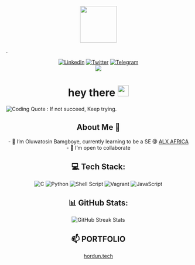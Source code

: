 <div id="header" align="center">
  <img src="https://media.giphy.com/media/M9gbBd9nbDrOTu1Mqx/giphy.gif" width="100"/>
</div>

.<p align="center">
[![LinkedIn](https://img.shields.io/badge/LinkedIn-%230077B5.svg?logo=linkedin&logoColor=white)](https://www.linkedin.com/in/hordunlarmy/)
[![Twitter](https://img.shields.io/badge/Twitter-%231DA1F2.svg?logo=Twitter&logoColor=white)](https://twitter.com/HordunTech) [![Telegram](https://img.shields.io/badge/Telegram-%231DA1F2.svg?logo=Telegram&logoColor=white)](https://t.me/horduntech)<br> [![](https://visitcount.itsvg.in/api?id=hordunlarmy&icon=0&color=0)](https://visitcount.itsvg.in)
  </p>

<h1 align="center">
hey there
<img src="https://media.giphy.com/media/hvRJCLFzcasrR4ia7z/giphy.gif" width="30px"/>
</h1>

<picture> <source media="(prefers-color-scheme: dark)" srcset="https://i.imgur.com/gmq7zZY.jpg"> <source media="(prefers-color-scheme: light)" srcset="https://i.imgur.com/kMMDHVM.jpg"> <img alt="Coding Quote : If not succeed, Keep trying." src="https://i.imgur.com/kMMDHVM.jpg"> </picture>

<h2 align="center">About Me 👋</h2>

<p align="center">
  - 🌱 I’m Oluwatosin Bamgboye, currently learning to be a SE @ <a href="https://www.alxafrica.com/">ALX AFRICA</a><br>
  - 👯 I’m open to collaborate
</p>

<h2 align="center">💻 Tech Stack:</h2>
<p align="center">
  <img src="https://img.shields.io/badge/c-%2300599C.svg?style=for-the-badge&logo=c&logoColor=white" alt="C">
  <img src="https://img.shields.io/badge/python-3670A0?style=for-the-badge&logo=python&logoColor=ffdd54" alt="Python">
  <img src="https://img.shields.io/badge/shell_script-%23121011.svg?style=for-the-badge&logo=gnu-bash&logoColor=white" alt="Shell Script">
  <img src="https://img.shields.io/badge/vagrant-%231563FF.svg?style=for-the-badge&logo=vagrant&logoColor=white" alt="Vagrant">
  <img src="https://img.shields.io/badge/javascript-%23323330.svg?style=for-the-badge&logo=javascript&logoColor=%23F7DF1E" alt="JavaScript">
</p>

<h2 align="center">📊 GitHub Stats:</h2>
<p align="center">
  <img src="https://github-readme-streak-stats.herokuapp.com/?user=hordunlarmy&theme=radical&hide_border=false" alt="GitHub Streak Stats">
</p>

<h2 align="center">📫 PORTFOLIO</h2>
<p align="center">
  <a href="https://hordun.tech/">hordun.tech</a>
</p>

